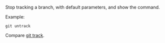 Stop tracking a branch, with default parameters, and show the command.

Example:

```shell
git untrack
```

Compare [git track](../git-track).
